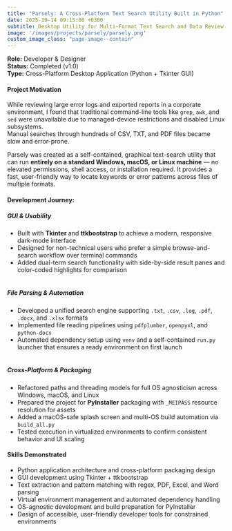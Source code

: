 ```yaml
---
title: "Parsely: A Cross-Platform Text Search Utility Built in Python"
date: 2025-10-14 09:15:00 +0300
subtitle: Desktop Utility for Multi-Format Text Search and Data Review
image: '/images/projects/parsely/parsely.png'
custom_image_class: "page-image--contain"
---
```

**Role:** Developer & Designer<br>
**Status:** Completed (v1.0)<br>
**Type:** Cross-Platform Desktop Application (Python + Tkinter GUI)

#### Project Motivation
While reviewing large error logs and exported reports in a corporate environment, I found that traditional command-line tools like `grep`, `awk`, and `sed` were unavailable due to managed-device restrictions and disabled Linux subsystems.  
Manual searches through hundreds of CSV, TXT, and PDF files became slow and error-prone.  

Parsely was created as a self-contained, graphical text-search utility that can run **entirely on a standard Windows, macOS, or Linux machine** — no elevated permissions, shell access, or installation required. It provides a fast, user-friendly way to locate keywords or error patterns across files of multiple formats.

#### Development Journey:

##### GUI & Usability
- Built with **Tkinter** and **ttkbootstrap** to achieve a modern, responsive dark-mode interface
- Designed for non-technical users who prefer a simple browse-and-search workflow over terminal commands
- Added dual-term search functionality with side-by-side result panes and color-coded highlights for comparison<br><br>

##### File Parsing & Automation
- Developed a unified search engine supporting `.txt`, `.csv`, `.log`, `.pdf`, `.docx`, and `.xlsx` formats
- Implemented file reading pipelines using `pdfplumber`, `openpyxl`, and `python-docx`
- Automated dependency setup using `venv` and a self-contained `run.py` launcher that ensures a ready environment on first launch<br><br>

##### Cross-Platform & Packaging
- Refactored paths and threading models for full OS agnosticism across Windows, macOS, and Linux
- Prepared the project for **PyInstaller** packaging with `_MEIPASS` resource resolution for assets
- Added a macOS-safe splash screen and multi-OS build automation via `build_all.py`
- Tested execution in virtualized environments to confirm consistent behavior and UI scaling

#### Skills Demonstrated
- Python application architecture and cross-platform packaging design
- GUI development using Tkinter + ttkbootstrap
- Text extraction and pattern matching with regex, PDF, Excel, and Word parsing
- Virtual environment management and automated dependency handling
- OS-agnostic development and build preparation for PyInstaller
- Design of accessible, user-friendly developer tools for constrained environments
